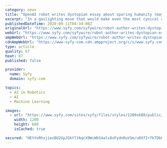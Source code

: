 ```yaml
---
category: news
title: "OpenAI robot writes dystopian essay about sparing humanity (maybe) from machine takeover"
excerpt: "In a gaslighting move that would make even the most cynical career politician proud, a literary-minded robot has written an entire essay attempting to convince people that we’re the ones who are paranoid,"
publishedDateTime: 2020-09-11T04:34:00Z
originalUrl: "https://www.syfy.com/syfywire/robot-author-writes-dystopian-essay-sparing-humanity"
webUrl: "https://www.syfy.com/syfywire/robot-author-writes-dystopian-essay-sparing-humanity"
ampWebUrl: "https://www.syfy.com/syfywire/robot-author-writes-dystopian-essay-sparing-humanity?amp"
cdnAmpWebUrl: "https://www-syfy-com.cdn.ampproject.org/c/s/www.syfy.com/syfywire/robot-author-writes-dystopian-essay-sparing-humanity?amp"
type: article
quality: 67
heat: 67
published: false

provider:
  name: Syfy
  domain: syfy.com

topics:
  - AI in Robotics
  - AI
  - Machine Learning

images:
  - url: "https://www.syfy.com/sites/syfy/files/styles/1200x680/public/2019/09/terminator_0.jpg"
    width: 1200
    height: 680
    isCached: true

secured: "HEtYoRhxjiezBU2GpJGkYlYAqcX9WcWbS4als8xFydnRuVSm/u0XfI+7kTObFqxK3dGXASBOvDOmapqIdDdNsqjfufrwlNtvlyt6SYxxc6joLsbDb6q//1ykC+gVLZMPI2zcDici7jLCHTq7OWlgc7iMegoNNXnQTtBBj1Gwy+OTaOPnNGjNWOqIh7vVw153asvSHw4qmTeVAa6dBGlYu/MXjdqon9o6gYSBMciQOu7SuE7SnJg+BQAdlwzcHTIybKq/zcL9fzUX8WPcY91RHolV/cpXQwuzXl/cUX12f41Zpt1zjHzVrK3kOx4I+7DnFhVttcbYFNC+Ziaxx//x8ysST0/DwK3ug634lg5JW+o=;hedhm+3/xIq6g6T+SfX/7A=="
---
```


